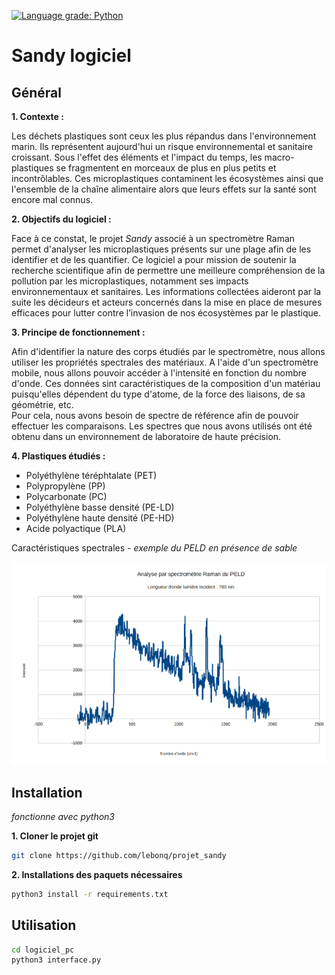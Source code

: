 [![Language grade: Python](https://img.shields.io/lgtm/grade/python/g/lebonq/projet_sandy.svg?logo=lgtm&logoWidth=18)](https://lgtm.com/projects/g/lebonq/projet_sandy/context:python)

# Sandy logiciel  

## Général

**1. Contexte :**

Les déchets plastiques sont ceux les plus répandus dans l'environnement marin. Ils représentent aujourd'hui un risque environnemental et sanitaire croissant. Sous l'effet des éléments et l'impact du temps, les macro-plastiques se fragmentent en morceaux de plus en plus petits et incontrôlables. Ces microplastiques contaminent les écosystèmes ainsi que l'ensemble de la chaîne alimentaire alors que leurs effets sur la santé sont encore mal connus.   

**2. Objectifs du logiciel :**

Face à ce constat, le projet *Sandy* associé à un spectromètre Raman permet d'analyser les microplastiques présents sur une plage afin de les identifier et de les quantifier. Ce logiciel a pour mission de soutenir la recherche scientifique afin de permettre une meilleure compréhension de la pollution par les microplastiques, notamment ses impacts environnementaux et sanitaires. Les informations collectées aideront par la suite les décideurs et acteurs concernés dans la mise en place de mesures efficaces pour lutter contre l’invasion de nos écosystèmes par le plastique.


**3. Principe de fonctionnement :**  

Afin d'identifier la nature des corps étudiés par le spectromètre, nous allons utiliser les propriétés spectrales des matériaux. A l'aide d'un spectromètre mobile, nous allons pouvoir accéder à l'intensité en fonction du nombre d'onde. Ces données sint caractéristiques de la composition d'un matériau puisqu'elles dépendent du type d'atome, de la force des liaisons, de sa géométrie, etc.  
Pour cela, nous avons besoin de spectre de référence afin de pouvoir effectuer les comparaisons. Les spectres que nous avons utilisés ont été obtenu dans un environnement de laboratoire de haute précision. 

**4. Plastiques étudiés :**

* Polyéthylène téréphtalate (PET) 
* Polypropylène (PP) 
* Polycarbonate (PC)
* Polyéthylène basse densité (PE-LD) 
* Polyéthylène haute densité (PE-HD)
* Acide polyactique (PLA)

Caractéristiques spectrales - *exemple du PELD en présence de sable*

<img src="https://github.com/lebonq/projet_sandy/blob/main/analysePELD.PNG"/>  


## Installation

_fonctionne avec python3_   

**1. Cloner le projet git**

```bash
git clone https://github.com/lebonq/projet_sandy
```

**2. Installations des paquets nécessaires**

```bash
python3 install -r requirements.txt
```

## Utilisation
```bash
cd logiciel_pc
python3 interface.py
```
